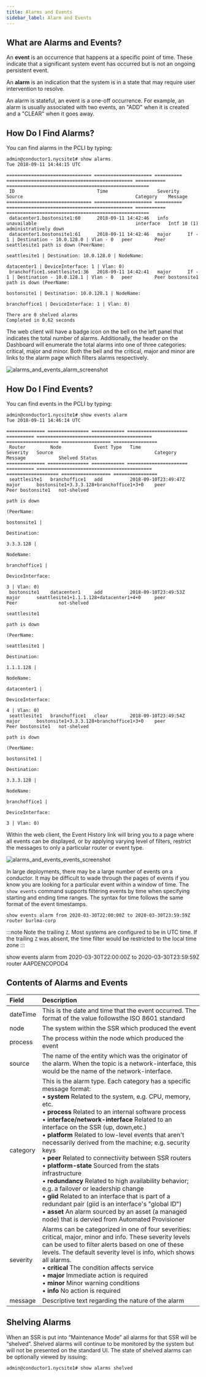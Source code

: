 ```yaml
---
title: Alarms and Events
sidebar_label: Alarm and Events
---
```


## What are Alarms and Events?

An **event** is an occurrence that happens at a specific point of time. These indicate that a significant system event has occurred but is not an ongoing persistent event.

An **alarm** is an indication that the system is in a state that may require user intervention to resolve.

An alarm is stateful, an event is a one-off occurrence. For example, an alarm is usually associated with two events, an "ADD" when it is created and a "CLEAR" when it goes away.

## How Do I Find Alarms?

You can find alarms in the PCLI by typing:

```
admin@conductor1.nycsite1# show alarms
Tue 2018-09-11 14:44:15 UTC

=============================== ===================== ========== ============================================== =========== ====================================================
 ID                              Time                  Severity   Source                                         Category    Message
=============================== ===================== ========== ============================================== =========== ====================================================
 datacenter1.bostonsite1:60      2018-09-11 14:42:46   info       unavailable                                    interface   Intf 10 (1) administratively down
 datacenter1.bostonsite1:61      2018-09-11 14:42:46   major      If - 1 | Destination - 10.0.128.0 | Vlan - 0   peer        Peer seattlesite1 path is down (PeerName:
                                                                                                                             seattlesite1 | Destination: 10.0.128.0 | NodeName:
                                                                                                                             datacenter1 | DeviceInterface: 1 | Vlan: 0)
 branchoffice1.seattlesite1:36   2018-09-11 14:42:41   major      If - 1 | Destination - 10.0.128.1 | Vlan - 0   peer        Peer bostonsite1 path is down (PeerName:
                                                                                                                             bostonsite1 | Destination: 10.0.128.1 | NodeName:
                                                                                                                             branchoffice1 | DeviceInterface: 1 | Vlan: 0)

There are 0 shelved alarms
Completed in 0.62 seconds
```

The web client will have a badge icon on the bell on the left panel that indicates the total number of alarms.  Additionally, the header on the Dashboard will enumerate the total alarms into one of three categories: critical, major and minor.  Both the bell and the critical, major and minor are links to the alarm page which filters alarms respectively.

![alarms_and_events_alarm_screenshot](/img/events_alarm_screenshot.png)

## How Do I Find Events?

You can find events in the PCLI by typing:

```
admin@conductor1.nycsite1# show events alarm
Tue 2018-09-11 14:46:14 UTC

============== =============== ============ ====================== ========== ========================================== =================== ================== ================
 Router         Node            Event Type   Time                   Severity   Source                                     Category            Message            Shelved Status
============== =============== ============ ====================== ========== ========================================== =================== ================== ================
 seattlesite1   branchoffice1   add          2018-09-10T23:49:47Z   major      bostonsite1+3.3.3.128+branchoffice1+3+0    peer                Peer bostonsite1   not-shelved
                                                                                                                                              path is down
                                                                                                                                              (PeerName:
                                                                                                                                              bostonsite1 |
                                                                                                                                              Destination:
                                                                                                                                              3.3.3.128 |
                                                                                                                                              NodeName:
                                                                                                                                              branchoffice1 |
                                                                                                                                              DeviceInterface:
                                                                                                                                              3 | Vlan: 0)
 bostonsite1    datacenter1     add          2018-09-10T23:49:53Z   major      seattlesite1+1.1.1.128+datacenter1+4+0     peer                Peer               not-shelved
                                                                                                                                              seattlesite1
                                                                                                                                              path is down
                                                                                                                                              (PeerName:
                                                                                                                                              seattlesite1 |
                                                                                                                                              Destination:
                                                                                                                                              1.1.1.128 |
                                                                                                                                              NodeName:
                                                                                                                                              datacenter1 |
                                                                                                                                              DeviceInterface:
                                                                                                                                              4 | Vlan: 0)
 seattlesite1   branchoffice1   clear        2018-09-10T23:49:54Z   major      bostonsite1+3.3.3.128+branchoffice1+3+0    peer                Peer bostonsite1   not-shelved
                                                                                                                                              path is down
                                                                                                                                              (PeerName:
                                                                                                                                              bostonsite1 |
                                                                                                                                              Destination:
                                                                                                                                              3.3.3.128 |
                                                                                                                                              NodeName:
                                                                                                                                              branchoffice1 |
                                                                                                                                              DeviceInterface:
                                                                                                                                              3 | Vlan: 0)
```

Within the web client, the Event History link will bring you to a page where all events can be displayed, or by applying varying level of filters, restrict the messages to only a particular router or event type.

![alarms_and_events_events_screenshot](/img/events_events_screenshot.png)

In large deployments, there may be a large number of events on a conductor.  It may be difficult to wade through the pages of events if you know you are looking for a particular event within a window of time.  The `show events` command supports filtering events by time when specifying starting and ending time ranges.  The syntax for time follows the same format of the event timestamps.

```
show events alarm from 2020-03-30T22:00:00Z to 2020-03-30T23:59:59Z router burlma-corp
```

:::note
Note the trailing `Z`.  Most systems are configured to be in UTC time.  If the trailing `Z` was absent, the time filter would be restricted to the local time zone
:::

show events alarm from 2020-03-30T22:00:00Z to 2020-03-30T23:59:59Z router AAPDENCOPOD4

## Contents of Alarms and Events

| Field    | Description                                                  |
| :------- | :----------------------------------------------------------- |
| dateTime | This is the date and time that the event occurred. The format of the value followsthe ISO 8601 standard |
| node     | The system within the SSR which produced the event          |
| process  | The process within the node which produced the event         |
| source   | The name of the entity which was the originator of the alarm. When the topic is a network-interface, this would be the name of the network-interface. |
| category | This is the alarm type. Each category has a specific message format:<br />• **system** Related to the system, e.g. CPU, memory, etc.<br />• **process** Related to an internal software process<br />• **interface/network-interface** Related to an interface on the SSR (up, down,etc.)<br />• **platform** Related to low-level events that aren't necessarily derived from the machine; e.g. security keys<br />• **peer** Related to connectivity between SSR routers<br />• **platform-state** Sourced from the stats infrastructure<br />• **redundancy** Related to high availability behavior; e.g. a failover or leadership change<br />• **giid** Related to an interface that is part of a redundant pair (giid is an interface's "global ID")<br />• **asset**  An alarm sourced by an asset (a managed node) that is dervied from Automated Provisioner |
| severity | Alarms can be categorized in one of four severities: critical, major, minor and info. These severity levels can be used to filter alerts based on one of these levels. The default severity level is info, which shows all alarms.<br />• **critical** The condition affects service<br />• **major** Immediate action is required<br />• **minor** Minor warning conditions<br />• **info** No action is required |
| message  | Descriptive text regarding the nature of the alarm           |

## Shelving Alarms

When an SSR is put into “Maintenance Mode” all alarms for that SSR will be “shelved”. Shelved alarms will continue to be monitored by the system but will not be presented on the standard UI. The state of shelved alarms can be optionally viewed by issuing:

```
admin@conductor1.nycsite1# show alarms shelved
```